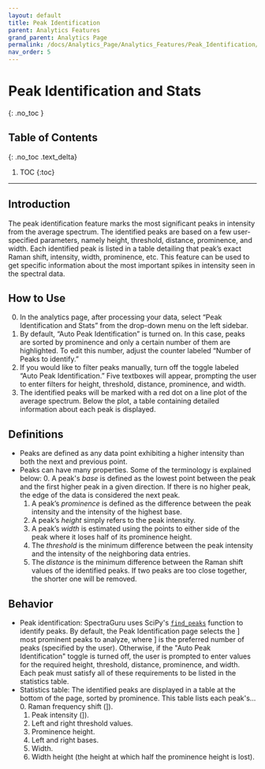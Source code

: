```yaml
---
layout: default
title: Peak Identification
parent: Analytics Features
grand_parent: Analytics Page
permalink: /docs/Analytics_Page/Analytics_Features/Peak_Identification/
nav_order: 5
---
```


# Peak Identification and Stats
{: .no_toc }

## Table of Contents
{: .no_toc .text_delta}

1. TOC
{:toc}

---

## Introduction

The peak identification feature marks the most significant peaks in intensity from the average spectrum. The identified peaks are based on a few user-specified parameters, namely height, threshold, distance, prominence, and width. Each identified peak is listed in a table detailing that peak’s exact Raman shift, intensity, width, prominence, etc. This feature can be used to get specific information about the most important spikes in intensity seen in the spectral data.

## How to Use

0. In the analytics page, after processing your data, select “Peak Identification and Stats” from the drop-down menu on the left sidebar.
1. By default, “Auto Peak Identification” is turned on. In this case, peaks are sorted by prominence and only a certain number of them are highlighted. To edit this number, adjust the counter labeled “Number of Peaks to identify.”
2. If you would like to filter peaks manually, turn off the toggle labeled “Auto Peak Identification.” Five textboxes will appear, prompting the user to enter filters for height, threshold, distance, prominence, and width.
3. The identified peaks will be marked with a red dot on a line plot of the average spectrum. Below the plot, a table containing detailed information about each peak is displayed.

## Definitions

- Peaks are defined as any data point exhibiting a higher intensity than both the next and previous point.
- Peaks can have many properties. Some of the terminology is explained below:
    0. A peak's *base* is defined as the lowest point between the peak and the first higher peak in a given direction. If there is no higher peak, the edge of the data is considered the next peak.
    1. A peak’s *prominence* is defined as the difference between the peak intensity and the intensity of the highest base.
    2. A peak’s *height* simply refers to the peak intensity.
    3. A peak’s *width* is estimated using the points to either side of the peak where it loses half of its prominence height.
    4. The *threshold* is the minimum difference between the peak intensity and the intensity of the neighboring data entries.
    5. The *distance* is the minimum difference between the Raman shift values of the identified peaks. If two peaks are too close together, the shorter one will be removed.

## Behavior

- Peak identification: SpectraGuru uses SciPy's [`find_peaks`](https://docs.scipy.org/doc/scipy/reference/generated/scipy.signal.find_peaks.html) function to identify peaks. By default, the Peak Identification page selects the ] most prominent peaks to analyze, where ] is the preferred number of peaks (specified by the user). Otherwise, if the "Auto Peak Identification" toggle is turned off, the user is prompted to enter values for the required height, threshold, distance, prominence, and width. Each peak must satisfy all of these requirements to be listed in the statistics table.
- Statistics table: The identified peaks are displayed in a table at the bottom of the page, sorted by prominence. This table lists each peak's...
    0. Raman frequency shift (]).
    1. Peak intensity (]).
    2. Left and right threshold values.
    3. Prominence height.
    4. Left and right bases.
    5. Width.
    6. Width height (the height at which half the prominence height is lost).


